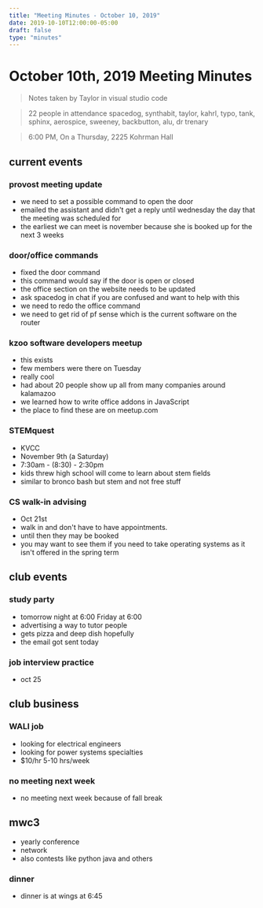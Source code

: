 ```yaml
---
title: "Meeting Minutes - October 10, 2019"
date: 2019-10-10T12:00:00-05:00
draft: false
type: "minutes"
---
```


# October 10th, 2019 Meeting Minutes
> Notes taken by Taylor in visual studio code

>22  people in attendance spacedog, synthabit, taylor, kahrl, typo, tank, sphinx, aerospice, sweeney, backbutton, alu, dr trenary

> 6:00 PM, On a Thursday, 2225 Kohrman Hall

## current events

### provost meeting update
* we need to set a possible command to open the door
* emailed the assistant and didn't  get a reply until wednesday the day that the meeting was scheduled for
* the earliest we can meet is november because she is booked up for the next 3 weeks

### door/office commands
* fixed the door command
* this command would say if the door is open or closed
* the office section on the website needs to be updated
* ask spacedog in chat if you are confused and want to help with this
* we need to redo the office command
* we need to get rid of pf sense which is the current software on the router
  
### kzoo software developers meetup
* this exists
* few members were there on Tuesday
* really cool
* had about 20 people show up all from many companies around kalamazoo
* we learned how to write office addons in JavaScript
* the place to find these are on meetup.com 

### STEMquest
* KVCC
* November 9th (a Saturday)
* 7:30am - (8:30) - 2:30pm
* kids threw high school will come to learn about stem fields
* similar to bronco bash but stem and not free stuff

### CS walk-in advising
* Oct 21st
* walk in and don't have to have appointments.
* until then they may be booked
* you may want to see them if you need to take operating systems as it isn't offered in the spring term

## club events

### study party
* tomorrow night at 6:00 Friday at 6:00
* advertising a way to tutor people
* gets pizza and deep dish hopefully
* the email got sent today
  
### job interview practice
* oct 25
  
## club business

### WALI job
* looking for electrical engineers
*  looking for power systems specialties
* $10/hr 5-10 hrs/week

### no meeting next week
* no meeting next week because of fall break

## mwc3
* yearly conference
* network
* also contests  like python java and others  
 
### dinner
* dinner is at wings at 6:45
